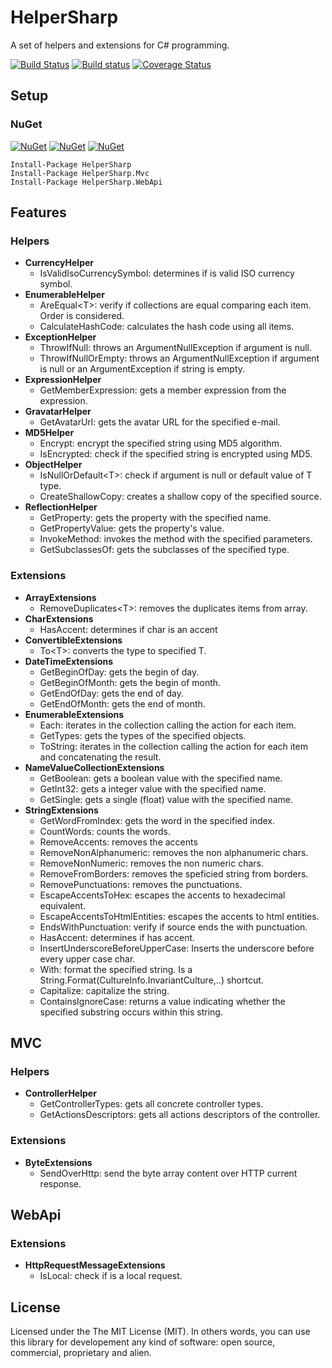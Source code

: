 # HelperSharp  
A set of helpers and extensions for C# programming.

[![Build Status](https://travis-ci.org/giacomelli/HelperSharp.png?branch=master)](https://travis-ci.org/giacomelli/HelperSharp)
[![Build status](https://ci.appveyor.com/api/projects/status/405psvp57ynsky83/branch/master?svg=true)](https://ci.appveyor.com/project/giacomelli/helpersharp/branch/master)
[![Coverage Status](https://coveralls.io/repos/github/giacomelli/HelperSharp/badge.svg?branch=master)](https://coveralls.io/github/giacomelli/HelperSharp?branch=master)


## Setup

### NuGet

[![NuGet](https://img.shields.io/nuget/v/HelperSharp.svg)](https://www.nuget.org/packages/HelperSharp/)
[![NuGet](https://img.shields.io/nuget/v/HelperSharp.Mvc.svg)](https://www.nuget.org/packages/HelperSharp.Mvc/)
[![NuGet](https://img.shields.io/nuget/v/HelperSharp.WebApi.svg)](https://www.nuget.org/packages/HelperSharp.WebApi/)

```shell
Install-Package HelperSharp
Install-Package HelperSharp.Mvc
Install-Package HelperSharp.WebApi
```

## Features

### Helpers
* **CurrencyHelper**
	* IsValidIsoCurrencySymbol: determines if is valid ISO currency symbol.
* **EnumerableHelper**
	* AreEqual&lt;T&gt;: verify if collections are equal comparing each item. Order is considered.
	* CalculateHashCode: calculates the hash code using all items.
* **ExceptionHelper**
	* ThrowIfNull: throws an ArgumentNullException if argument is null.
	* ThrowIfNullOrEmpty: throws an ArgumentNullException if argument is null or an ArgumentException if string is empty.
* **ExpressionHelper**
	* GetMemberExpression: gets a member expression from the expression.
* **GravatarHelper**
	* GetAvatarUrl: gets the avatar URL for the specified e-mail.
* **MD5Helper**
	* Encrypt: encrypt the specified string using MD5 algorithm.
	* IsEncrypted: check if the specified string is encrypted using MD5.
* **ObjectHelper**
	* IsNullOrDefault&lt;T&gt;: check if argument is null or default value of T type.
	* CreateShallowCopy: creates a shallow copy of the specified source.
* **ReflectionHelper**
	* GetProperty: gets the property with the specified name.
	* GetPropertyValue: gets the property's value.
	* InvokeMethod: invokes the method with the specified parameters.
	* GetSubclassesOf: gets the subclasses of the specified type.

### Extensions
* **ArrayExtensions**
	* RemoveDuplicates&lt;T&gt;: removes the duplicates items from array.
* **CharExtensions**
	*  HasAccent: determines if char is an accent
*  **ConvertibleExtensions**
	* To&lt;T&gt;: converts the type to specified T.
* **DateTimeExtensions**
	* GetBeginOfDay: gets the begin of day.
	* GetBeginOfMonth: gets the begin of month.
	* GetEndOfDay: gets the end of day.
	* GetEndOfMonth: gets the end of month.
* **EnumerableExtensions**
	* Each<T>: iterates in the collection calling the action for each item.
	* GetTypes: gets the types of the specified objects.
	* ToString<T>: iterates in the collection calling the action for each item and concatenating the result.
* **NameValueCollectionExtensions**
	* GetBoolean: gets a boolean value with the specified name.
	* GetInt32: gets a integer value with the specified name.
	* GetSingle: gets a single (float) value with the specified name.
* **StringExtensions**
	* GetWordFromIndex: gets the word in the specified index.
	* CountWords: counts the words.
	* RemoveAccents: removes the accents
	* RemoveNonAlphanumeric: removes the non alphanumeric chars.
	* RemoveNonNumeric: removes the non numeric chars.
	* RemoveFromBorders: removes the speficied string from borders.
	* RemovePunctuations: removes the punctuations.
	* EscapeAccentsToHex: escapes the accents to hexadecimal equivalent.
	* EscapeAccentsToHtmlEntities: escapes the accents to html entities.
	* EndsWithPunctuation: verify if source ends the with punctuation.
	* HasAccent: determines if has accent.
	* InsertUnderscoreBeforeUpperCase: Inserts the underscore before every upper case char.
	* With: format the specified string. Is a String.Format(CultureInfo.InvariantCulture,..) shortcut.
	* Capitalize: capitalize the string.
	* ContainsIgnoreCase: returns a value indicating whether the specified substring occurs within this string.


## MVC

### Helpers
* **ControllerHelper**
	* GetControllerTypes: gets all concrete controller types.
	* GetActionsDescriptors: gets all actions descriptors of the controller.

### Extensions
* **ByteExtensions**
	* SendOverHttp: send the byte array content over HTTP current response.

## WebApi

### Extensions
* **HttpRequestMessageExtensions**
	* IsLocal: check if is a local request.

## License
Licensed under the The MIT License (MIT).
In others words, you can use this library for developement any kind of software: open source, commercial, proprietary and alien.
